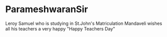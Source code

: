 # ParameshwaranSir
Leroy Samuel who is studying in St.John's Matriculation Mandaveli wishes all his teachers a very happy "Happy Teachers Day"
